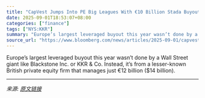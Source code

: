 ```yaml
---
title: "CapVest Jumps Into PE Big Leagues With €10 Billion Stada Buyout"
date: 2025-09-01T18:53:07+08:00
categories: ["finance"]
tags: ["NYS:KKR"]
summary: "Europe’s largest leveraged buyout this year wasn’t done by a Wall Street giant like Blackstone Inc. or KKR &amp; Co. Instead, it’s from a lesser-known British private equity firm that manages just €12"
source_url: "https://www.bloomberg.com/news/articles/2025-09-01/capvest-jumps-into-pe-big-leagues-with-10-billion-stada-buyout"
---
```


Europe’s largest leveraged buyout this year wasn’t done by a Wall Street giant like Blackstone Inc. or KKR &amp; Co. Instead, it’s from a lesser-known British private equity firm that manages just €12 billion ($14 billion).

---

*来源: [原文链接](https://www.bloomberg.com/news/articles/2025-09-01/capvest-jumps-into-pe-big-leagues-with-10-billion-stada-buyout)*
